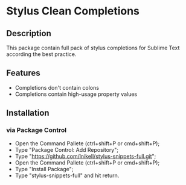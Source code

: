 # Stylus Clean Completions
## Description
This package contain full pack of stylus completions for Sublime Text according the best practice.
## Features
* Completions don't contain colons
* Completions contain high-usage property values

## Installation
### via Package Control
* Open the Command Pallete (ctrl+shift+P or cmd+shift+P);
* Type "Package Control: Add Repository";
* Type "https://github.com/lnikell/stylus-snippets-full.git";
* Open the Command Pallete (ctrl+shift+P or cmd+shift+P);
* Type "Install Package";
* Type "stylus-snippets-full" and hit return.
